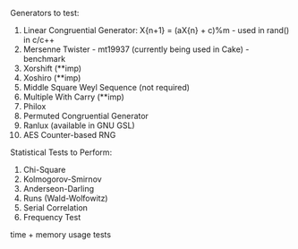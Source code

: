 Generators to test:
1. Linear Congruential Generator: X{n+1} = (aX{n} + c)%m - used in rand() in c/c++
2. Mersenne Twister - mt19937 (currently being used in Cake) - benchmark
3. Xorshift (**imp)
4. Xoshiro (**imp)
5. Middle Square Weyl Sequence (not required)
6. Multiple With Carry (**imp)
7. Philox
8. Permuted Congruential Generator
9. Ranlux (available in GNU GSL)
10. AES Counter-based RNG


Statistical Tests to Perform:
1. Chi-Square 
2. Kolmogorov-Smirnov 
3. Anderseon-Darling 
4. Runs (Wald-Wolfowitz)
5. Serial Correlation
6. Frequency Test

time + memory usage tests